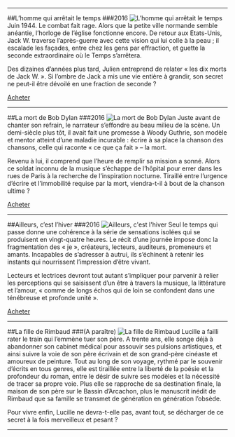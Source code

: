 ***
##L’homme qui arrêtait le temps
###2016
![L’homme qui arrêtait le temps]({{FILE:l-homme-qui-arretait-le-temps.jpg}})
Juin 1944. Le combat fait rage. Alors que la petite ville normande semble anéantie, l’horloge de l’église fonctionne encore. De retour aux Etats-Unis, Jack W. traverse l’après-guerre avec cette vision qui lui colle à la peau ; il escalade les façades, entre chez les gens par effraction, et guette la seconde extraordinaire où le Temps s’arrêtera. 

Des dizaines d’années plus tard, Julien entreprend de relater « les dix morts de Jack W. ». Si l’ombre de Jack a mis une vie entière à grandir, son secret ne peut-il être dévoilé en une fraction de seconde ? 

[Acheter](http://google.com)

---

##La mort de Bob Dylan
###2016
![La mort de Bob Dylan]({{FILE:la-mort-de-bob-dylan.jpg}})
Juste avant de chanter son refrain, le narrateur s’effondre au beau milieu de la scène. Un demi-siècle plus tôt, il avait fait une promesse à Woody Guthrie, son modèle et mentor atteint d’une maladie incurable : écrire à sa place la chanson des chansons, celle qui raconte « ce que ça fait » – la mort. 

Revenu à lui, il comprend que l’heure de remplir sa mission a sonné. Alors ce soldat inconnu de la musique s’échappe de l’hôpital pour errer dans les rues de Paris à la recherche de l’inspiration nocturne. Tiraillé entre l’urgence d’écrire et l’immobilité requise par la mort, viendra-t-il à bout de la chanson ultime ? 

[Acheter](https://www.amazon.fr/mort-Bob-Dylan-Nicolas-Rainaud/dp/1535145633/ref=sr_1_5?ie=UTF8&qid=1472721446&sr=8-5&keywords=bob+dylan+livre 
)

---

##Ailleurs, c’est l’hiver
###2016
![Ailleurs, c'est l'hiver]({{FILE:ailleurs-c-est-l-hiver.jpg}})
Seul le temps qui passe donne une cohérence à la série de sensations isolées qui se produisent en vingt-quatre heures. Le récit d’une journée impose donc la fragmentation des « je », créateurs, lecteurs, auditeurs, promeneurs et amants. Incapables de s’adresser à autrui, ils s’échinent à retenir les instants qui nourrissent l’impression d’être vivant. 

Lecteurs et lectrices devront tout autant s’impliquer pour parvenir à relier les perceptions qui se saisissent d’un être à travers la musique, la littérature et l’amour, « comme de longs échos qui de loin se confondent dans une ténébreuse et profonde unité ». 

[Acheter](http://google.com)

---

##La fille de Rimbaud
###(A paraître)
![La fille de Rimbaud]({{FILE:la-fille-de-rimbaud.jpg}})
Lucille a failli rater le train qui l’emmène tuer son père. A trente ans, elle songe déjà à abandonner son cabinet médical pour assouvir ses pulsions artistiques, et ainsi suivre la voie de son père écrivain et de son grand-père cinéaste et amoureux de peinture. Tout au long de son voyage, rythmé par le souvenir d’écrits en tous genres, elle est tiraillée entre la liberté de la poésie et la profondeur du roman, entre le désir de suivre ses modèles et la nécessité de tracer sa propre voie. Plus elle se rapproche de sa destination finale, la maison de son père sur le Bassin d’Arcachon, plus le manuscrit inédit de Rimbaud que sa famille se transmet de génération en génération l’obsède. 

Pour vivre enfin, Lucille ne devra-t-elle pas, avant tout, se décharger de ce secret à la fois merveilleux et pesant ?

---